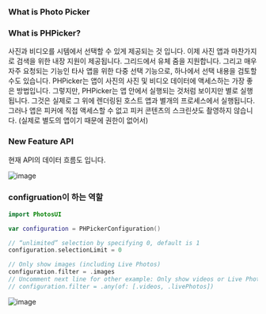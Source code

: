  ### What is Photo Picker


 ### What is PHPicker?
 사진과 비디오를 시템에서 선택할 수 있게 제공되는 것 입니다. 이제 사진 앱과 마찬가지로 검색을 위한 내장 지원이 제공됩니다. 그리드에서 유체 줌을 지원합니다. 그리고 매우 자주 요청되는 기능인 타사 앱을 위한 다중 선택 기능으로, 하나에서 선택 내용을 검토할 수도 있습니다. PHPicker는 앱이 사진의 사진 및 비디오 데이터에 액세스하는 가장 좋은 방법입니다. 그렇지만, PHPicker는 앱 안에서 실행되는 것처럼 보이지만 별로 실행됩니다. 그것은 실제로 그 위에 렌더링된 호스트 앱과 별개의 프로세스에서 실행됩니다. 그러나 앱은 피커에 직접 액세스할 수 없고 피커 콘텐츠의 스크린샷도 촬영하지 않습니다. (실제로 별도의 앱이기 때문에 권한이 없어서)
 

 ### New Feature API 

 현재 API의 데이터 흐름도 입니다.

 ![image](https://github.com/MaraMincho/MakingFrogWithoutDissecting/assets/103064352/4b9c7fa6-992d-45a4-85b8-d4625ceca407)
 

 ### configruation이 하는 역할
 
```swift
import PhotosUI

var configuration = PHPickerConfiguration()

// “unlimited” selection by specifying 0, default is 1
configuration.selectionLimit = 0

// Only show images (including Live Photos)
configuration.filter = .images
// Uncomment next line for other example: Only show videos or Live Photos (for their video complement), but no images
// configuration.filter = .any(of: [.videos, .livePhotos])

```

![image](https://github.com/MaraMincho/MakingFrogWithoutDissecting/assets/103064352/28ebd77a-79c6-4740-bc1b-65ce519cb5c8)
